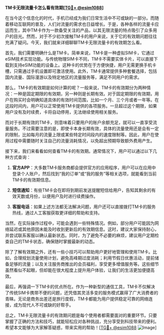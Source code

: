 **TM卡无限流量卡怎么看有效期[[TG💪+ @esim1088](https://t.me/s/esim1088)]**

在当今这个信息化的时代，手机已经成为我们日常生活中不可或缺的一部分。而随着移动互联网的普及，人们对流量的需求也日益增长。于是，各种各样的流量卡应运而生，其中TM卡作为一款备受关注的产品，以其无限流量的特点吸引了众多用户的目光。然而，对于不少初次接触TM卡的用户来说，关于它的有效期问题往往充满了疑问。今天，我们就来详细聊聊TM卡无限流量卡的有效期怎么看。

首先，我们需要明确什么是TM卡。简单来说，TM卡是一种虚拟SIM卡，它通过eSIM技术实现功能。与传统物理SIM卡不同，TM卡不需要实体卡片，可以直接下载到支持eSIM功能的设备上。这种卡的优势在于方便快捷，用户无需更换手机卡槽，只需通过手机设置即可激活使用。此外，TM卡通常提供多种套餐选择，包括国内流量、国际漫游以及特定地区的流量服务等，满足不同用户的需求。

那么，TM卡的有效期是如何计算的呢？一般来说，TM卡的有效期分为两种情况：一种是固定期限的有效期，另一种则是长期有效。对于固定期限的有效期，用户在购买时会明确知道具体的有效时间范围，比如一个月、三个月或者一年等。在这段时间内，用户可以正常使用TM卡提供的各项服务。一旦超过这个期限，如果用户没有及时续费，卡将自动停用，无法继续使用相关服务。

而对于长期有效的TM卡，则意味着只要用户的账户余额充足，就可以一直享受流量服务。不过需要注意的是，即使卡本身长期有效，具体的流量使用还是会有一定的限制，比如每月的流量上限或某些特定时间段内的速度限制等。因此，用户在使用过程中需要随时关注自己的流量消耗情况，以免超出预期导致额外费用产生。

接下来，我们来看看如何查看TM卡的有效期。通常情况下，用户可以通过以下几种方式查询：

1. **官方APP**：大多数TM卡服务商都会提供官方的应用程序，用户可以在应用中登录个人账户，然后找到“我的订单”或“我的服务”等相关选项，就能看到当前TM卡的有效期信息。

2. **短信通知**：有些TM卡会在即将到期前发送提醒短信给用户，告知其剩余的有效天数或月份，以便用户及时进行续费操作。

3. **客服电话**：如果上述方法都无法解决问题，用户还可以直接拨打TM卡的服务热线，通过人工客服获取更详细的帮助和支持。

当然，在实际操作过程中，可能会遇到一些特殊情况。例如，部分用户可能因为网络延迟或其他原因未能及时收到更新后的有效期信息。这时，建议大家保持耐心，并尝试联系客服以确认最新状态。同时，为了避免不必要的麻烦，建议用户定期检查自己的TM卡状态，确保随时掌握最新的动态。

除了了解有效期之外，还有一些小技巧可以帮助用户更好地管理和使用TM卡。比如，合理规划流量使用计划，避免高峰期过度消耗；利用节假日优惠活动，提前储备足够的流量；以及关注服务商推出的会员福利，享受更多增值服务等。这些细节虽然看似不起眼，但却能在很大程度上提升用户体验，让我们的生活更加便捷高效。

最后，再强调一下TM卡的优点所在。作为一种新型的通信工具，TM卡不仅解决了传统SIM卡携带不便的问题，还凭借其灵活多变的服务模式赢得了广大消费者的青睐。无论是商务出差还是旅行度假，TM卡都能为用户提供稳定可靠的网络连接，成为现代人不可或缺的好帮手。

总之，TM卡无限流量卡的有效期问题是每个使用者都需要面对的重要环节。只要掌握了正确的方法和技巧，就能轻松应对各种挑战，充分享受到科技带来的便利。希望本文能够为大家解答疑惑，带来实用的帮助！[[TG💪+ @esim1088](https://t.me/s/esim1088) ![Image](https://i.postimg.cc/4NQfJmqS/Snipaste-2025-05-13-00-14-12.png)]
